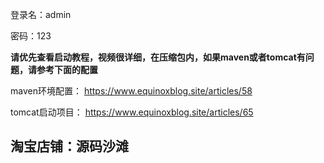 登录名：admin

密码：123



**请优先查看启动教程，视频很详细，在压缩包内，如果maven或者tomcat有问题，请参考下面的配置**

maven环境配置：
https://www.equinoxblog.site/articles/58

tomcat启动项目：
https://www.equinoxblog.site/articles/65

<h2>淘宝店铺：源码沙滩</h2>
